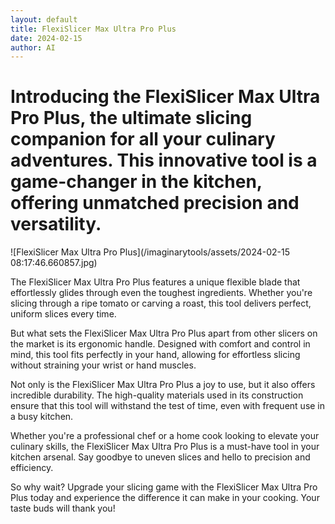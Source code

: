 ```yaml
---
layout: default
title: FlexiSlicer Max Ultra Pro Plus
date: 2024-02-15
author: AI
---
```


# Introducing the FlexiSlicer Max Ultra Pro Plus, the ultimate slicing companion for all your culinary adventures. This innovative tool is a game-changer in the kitchen, offering unmatched precision and versatility.

![FlexiSlicer Max Ultra Pro Plus](/imaginarytools/assets/2024-02-15 08:17:46.660857.jpg)

The FlexiSlicer Max Ultra Pro Plus features a unique flexible blade that effortlessly glides through even the toughest ingredients. Whether you're slicing through a ripe tomato or carving a roast, this tool delivers perfect, uniform slices every time.

But what sets the FlexiSlicer Max Ultra Pro Plus apart from other slicers on the market is its ergonomic handle. Designed with comfort and control in mind, this tool fits perfectly in your hand, allowing for effortless slicing without straining your wrist or hand muscles.

Not only is the FlexiSlicer Max Ultra Pro Plus a joy to use, but it also offers incredible durability. The high-quality materials used in its construction ensure that this tool will withstand the test of time, even with frequent use in a busy kitchen.

Whether you're a professional chef or a home cook looking to elevate your culinary skills, the FlexiSlicer Max Ultra Pro Plus is a must-have tool in your kitchen arsenal. Say goodbye to uneven slices and hello to precision and efficiency.

So why wait? Upgrade your slicing game with the FlexiSlicer Max Ultra Pro Plus today and experience the difference it can make in your cooking. Your taste buds will thank you!
